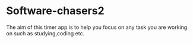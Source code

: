 # Software-chasers2
The aim of this timer app is to help you focus on any task you are working on such as studying,coding etc.
